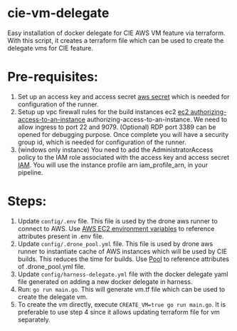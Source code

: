 # cie-vm-delegate
Easy installation of docker delegate for CIE AWS VM feature via terraform. With this script, it creates a terraform file which can be used to create the delegate vms for CIE feature.

# Pre-requisites:
1. Set up an access key and access secret [aws secret](https://docs.aws.amazon.com/IAM/latest/UserGuide/id_credentials_access-keys.html#Using_CreateAccessKey) which is needed for configuration of the runner.
2. Setup up vpc firewall rules for the build instances ec2 [ec2 authorizing-access-to-an-instance](https://docs.aws.amazon.com/AWSEC2/latest/UserGuide/authorizing-access-to-an-instance.html)
authorizing-access-to-an-instance. We need to allow ingress to port 22 and 9079. (Optional) RDP port 3389 can be opened for debugging purpose. Once complete you will have a security group id, which is needed for configuration of the runner.
3. (windows only instance) You need to add the AdministratorAccess policy to the IAM role associated with the access key and access secret [IAM](https://console.aws.amazon.com/iamv2/home#/users). You will use the instance profile arn iam_profile_arn, in your pipeline.

# Steps:
1. Update `config/.env` file. This file is used by the drone aws runner to connect to AWS. Use [AWS EC2 environment variables](https://docs.drone.io/runner/aws/installation/#aws-ec2-environment-variables) to reference attributes present in .env file.
2. Update `config/.drone_pool.yml` file. This file is used by drone aws runner to instantiate cache of AWS instances which will be used by CIE builds. This reduces the time for builds. Use [Pool](https://docs.drone.io/runner/aws/configuration/pool/) to reference attributes of .drone_pool.yml file.
3. Update `config/harness-delegate.yml` file with the docker delegate yaml file generated on adding a new docker delegate in harness.
4. Run: `go run main.go`. This will generate vm.tf file which can be used to create the delegate vm.
5. To create the vm directly, execute `CREATE_VM=true go run main.go`. It is preferable to use step 4 since it allows updating terraform file for vm separately.
